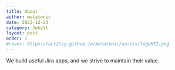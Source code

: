 ```yaml
---
title: About
author: metatonic
date: 2023-12-23
category: Jekyll
layout: post
order: 1
#cover: https://act2lsy.github.io/metatonic/assets/logoMT2.png
---
```


We build useful Jira apps, and we strive to maintain their value.
